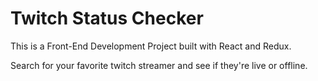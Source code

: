 # Twitch Status Checker

This is a Front-End Development Project built with React and Redux.

Search for your favorite twitch streamer and see if they're live or offline.